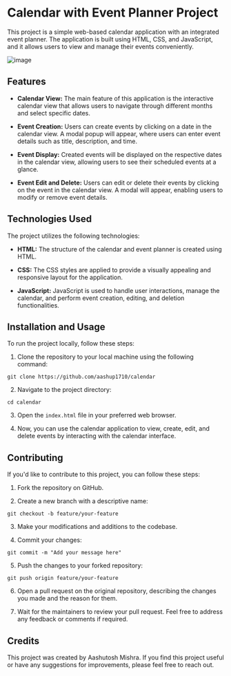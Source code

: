 # Calendar with Event Planner Project

This project is a simple web-based calendar application with an integrated event planner. The application is built using HTML, CSS, and JavaScript, and it allows users to view and manage their events conveniently.

![image](https://github.com/aashup1710/calendar/assets/72152262/f75b8553-afeb-44e9-8dc5-ce78438eb039)

## Features

- **Calendar View:** The main feature of this application is the interactive calendar view that allows users to navigate through different months and select specific dates.

- **Event Creation:** Users can create events by clicking on a date in the calendar view. A modal popup will appear, where users can enter event details such as title, description, and time.

- **Event Display:** Created events will be displayed on the respective dates in the calendar view, allowing users to see their scheduled events at a glance.

- **Event Edit and Delete:** Users can edit or delete their events by clicking on the event in the calendar view. A modal will appear, enabling users to modify or remove event details.

## Technologies Used

The project utilizes the following technologies:

- **HTML:** The structure of the calendar and event planner is created using HTML.

- **CSS:** The CSS styles are applied to provide a visually appealing and responsive layout for the application.

- **JavaScript:** JavaScript is used to handle user interactions, manage the calendar, and perform event creation, editing, and deletion functionalities.

## Installation and Usage

To run the project locally, follow these steps:

1. Clone the repository to your local machine using the following command:

```
git clone https://github.com/aashup1710/calendar
```

2. Navigate to the project directory:

```
cd calendar
```

3. Open the `index.html` file in your preferred web browser.

4. Now, you can use the calendar application to view, create, edit, and delete events by interacting with the calendar interface.

## Contributing

If you'd like to contribute to this project, you can follow these steps:

1. Fork the repository on GitHub.

2. Create a new branch with a descriptive name:

```
git checkout -b feature/your-feature
```

3. Make your modifications and additions to the codebase.

4. Commit your changes:

```
git commit -m "Add your message here"
```

5. Push the changes to your forked repository:

```
git push origin feature/your-feature
```

6. Open a pull request on the original repository, describing the changes you made and the reason for them.

7. Wait for the maintainers to review your pull request. Feel free to address any feedback or comments if required.

## Credits

This project was created by Aashutosh Mishra. If you find this project useful or have any suggestions for improvements, please feel free to reach out.

